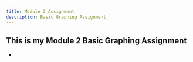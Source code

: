 ```yaml
---
title: Module 2 Assignment
description: Basic Graphing Assignment
---
```


This is my Module 2 Basic Graphing Assignment
-
-
